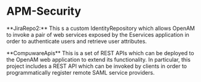 APM-Security
============

<p>**JiraRepo2:** This s a custom IdentityRepository which allows OpenAM to invoke a pair of web services exposed by the Eservices application in order to authenticate users and retrieve user attributes.</p>
<p>**CompuwareApis** This is a set of REST APIs which can be deployed to the OpenAM web application to extend its functionality. In particular, this project includes a REST API which can be invoked by clients in order to programmatically register remote SAML service providers.</p>
